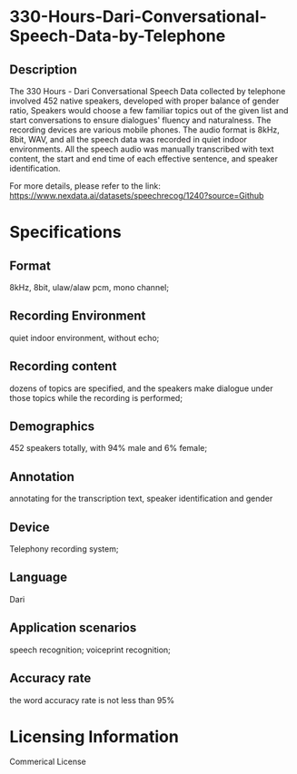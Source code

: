 # 330-Hours-Dari-Conversational-Speech-Data-by-Telephone

## Description
The 330 Hours - Dari Conversational Speech Data collected by telephone involved 452 native speakers, developed with proper balance of gender ratio, Speakers would choose a few familiar topics out of the given list and start conversations to ensure dialogues' fluency and naturalness. The recording devices are various mobile phones. The audio format is 8kHz, 8bit, WAV, and all the speech data was recorded in quiet indoor environments. All the speech audio was manually transcribed with text content, the start and end time of each effective sentence, and speaker identification.

For more details, please refer to the link: https://www.nexdata.ai/datasets/speechrecog/1240?source=Github

# Specifications

## Format
8kHz, 8bit, ulaw/alaw pcm, mono channel;
## Recording Environment
quiet indoor environment, without echo;
## Recording content
dozens of topics are specified, and the speakers make dialogue under those topics while the recording is performed;
## Demographics
452 speakers totally, with 94% male and 6% female;
## Annotation
annotating for the transcription text, speaker identification and gender
## Device
Telephony recording system;
## Language
Dari
## Application scenarios
speech recognition; voiceprint recognition;
## Accuracy rate
the word accuracy rate is not less than 95%

# Licensing Information
Commerical License
